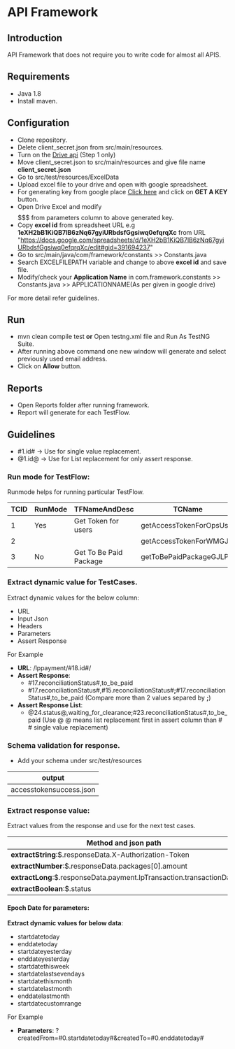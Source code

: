# API Framework


## Introduction
 
API Framework that does not require you to write code for almost all APIS. 

## Requirements

* Java 1.8
* Install maven.

## Configuration

* Clone repository.
* Delete client_secret.json from src/main/resources.
* Turn on the [Drive api](https://developers.google.com/drive/v2/web/quickstart/java) (Step 1 only)
* Move client_secret.json to src/main/resources and give file name **client_secret.json**  
* Go to src/test/resources/ExcelData
* Upload excel file to your drive and open with google spreadsheet.
* For generating key from google place [Click here](https://developers.google.com/places/web-service/get-api-key) and click on **GET A KEY** button.
* Open Drive Excel and modify $$$$$$$ from parameters column to above generated key.
* Copy **excel id** from spreadsheet URL e.g **1eXH2bB1KiQB7lB6zNq67gyiURbdsfGgsiwq0efqrqXc** from URL "https://docs.google.com/spreadsheets/d/1eXH2bB1KiQB7lB6zNq67gyiURbdsfGgsiwq0efqrqXc/edit#gid=391694237"
* Go to src/main/java/com/framework/constants >> Constants.java
* Search EXCELFILEPATH variable and change to above **excel id** and save file. 
* Modify/check your **Application Name** in com.framework.constants >> Constants.java >> APPLICATIONNAME(As per given in google drive)

For more detail refer guidelines.

## Run

* mvn clean compile test **or** Open testng.xml file and Run As TestNG Suite.
* After running above command one new window will generate and select previously used email address.
* Click on **Allow** button.

## Reports

* Open Reports folder after running framework.
* Report will generate for each TestFlow.
	
## Guidelines

* #1.id# -> Use for single value replacement.
* @1.id@ -> Use for List replacement for only assert response.

### Run mode for TestFlow: 

Runmode helps for running particular TestFlow.

TCID | RunMode | TFNameAndDesc | TCName
--- | --- | --- | ---
1 | Yes | Get Token for users | getAccessTokenForOpsUser
2 | | | getAccessTokenForWMGJ|
3 | No |Get To Be Paid Package| getToBePaidPackageGJLP |  

### Extract dynamic value for TestCases.

Extract dynamic values for the below column:

* URL
* Input Json
* Headers
* Parameters
* Assert Response

For Example

* **URL**: /lppayment/#18.id#/
* **Assert Response**: 
	* #17.reconciliationStatus#,to_be_paid
	* #17.reconciliationStatus#,#15.reconciliationStatus#**;**#17.reconciliationStatus#,to_be_paid (Compare more than 2 values separed by **;**)
* **Assert Response List**:
	* @24.status@,waiting_for_clearance;#23.reconciliationStatus#,to_be_paid (Use @ @ means list replacement first in assert column than # # single value replacement)
	
### Schema validation for response.

* Add your schema under src/test/resources

output |
---|
accesstokensuccess.json|

### Extract response value:

Extract values from the response and use for the next test cases.

Method and json path |
---|
**extractString**:$.responseData.X-Authorization-Token|
**extractNumber**:$.responseData.packages[0].amount|
**extractLong**:$.responseData.payment.lpTransaction.transactionDate |
**extractBoolean**:$.status |

####  Epoch Date for parameters:

**Extract dynamic values for below data**:

* startdatetoday
* enddatetoday
* startdateyesterday
* enddateyesterday
* startdatethisweek
* startdatelastsevendays
* startdatethismonth
* startdatelastmonth
* enddatelastmonth
* startdatecustomrange

For Example

* **Parameters**: ?createdFrom=#0.startdatetoday#&createdTo=#0.enddatetoday#